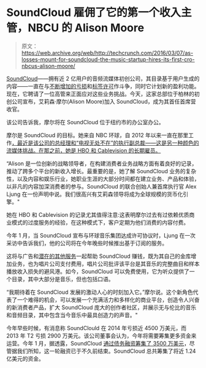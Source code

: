 # SoundCloud 雇佣了它的第一个收入主管，NBCU 的 Alison Moore 

> 原文：<https://web.archive.org/web/http://techcrunch.com/2016/03/07/as-losses-mount-for-soundcloud-the-music-startup-hires-its-first-cro-nbcus-alison-moore/>

[SoundCloud](https://web.archive.org/web/20230130234258/http://www.soundcloud.com/)——拥有近 2 亿用户的音频流媒体初创公司，其目录基于用户生成的内容——一直在与[不断增加的亏损](https://web.archive.org/web/20230130234258/http://www.techmeme.com/160211/p26#a160211p26)和[标签许可](https://web.archive.org/web/20230130234258/https://techcrunch.com/2016/01/13/soundcloud-universal-music-interview/)作斗争，同时它计划新的盈利功能。现在，它聘请了一位高管来正面应对这些业务挑战。今天，这家总部位于柏林的初创公司宣布，艾莉森·摩尔(Alison Moore)加入 SoundCloud，成为其首任首席营收官。

该公司告诉我，摩尔将在 SoundCloud 位于纽约市的办公室办公。

摩尔是 SoundCloud 的目标。她来自 NBC 环球，自 2012 年以来一直在那里工作[，最近是该公司的总经理和“电视无处不在”的执行副总裁——这是另一种颜色的流媒体挑战。在那之前，她是 HBO 和 Cablevision 的长期雇员。](https://web.archive.org/web/20230130234258/https://www.linkedin.com/in/alisonmoore1)

“Alison 是一位创新的战略领导者，在构建消费者业务战略方面有着良好的记录，推动了跨多个平台的新收入增长。最重要的是，她了解 SoundCloud 业务的复杂性，以及内容和娱乐行业，她职业生涯的大部分时间都在建立业务、产品和体验，以非凡的内容加深消费者的参与。SoundCloud 的联合创始人兼首席执行官 Alex Ljung 在一份声明中说。我们很高兴有艾莉森领导将成为全球规模的货币化引擎。"

她在 HBO 和 Cablevision 的记录尤其值得注意:这表明摩尔过去有过依赖优质商业模式的过度服务的经验，在这种模式下，客户定期为他们消费的内容付费。

今年 1 月，当 SoundCloud 宣布与环球音乐集团达成许可协议时，Ljung 在一次采访中告诉我们，他的公司将在今年晚些时候推出基于订阅的服务。

这将与广告和[潜在的其他服务](https://web.archive.org/web/20230130234258/https://techcrunch.com/2016/02/23/soundcloud-pulse-a-dedicated-app-for-music-creators-arrives-on-ios/)一起帮助 SoundCloud 赚钱，既为其自己的金库增加业务，也为唱片公司支付费用，唱片公司批评该平台是其音乐的完整曲目和样本播放收入损失的避风港。如今，SoundCloud 可以免费使用，它为听众提供了一个目录，其中大部分是音乐，但也包括口语。

“我期待着在 SoundCloud 发展的激动人心的时刻加入它。”摩尔说。这个新角色代表了一个难得的机会，可以发展一个充满活力和多样化的商业平台，创造令人兴奋的新消费者产品，扩大 SoundCloud 庞大的创作者社区，并展示无与伦比的音乐和音频目录，其中包含当今音乐中最具创造力的声音。"

今年早些时候，有消息称 SoundClould 在 2014 年亏损近 4500 万美元，而 2013 年 T2 亏损 2900 万美元。该公司董事会认为，今年将需要筹集更多资金来运营。今年 1 月，据透露，SoundCloud [通过债务融资筹集了 3500 万美元](https://web.archive.org/web/20230130234258/https://techcrunch.com/2016/01/11/report-soundcloud-secures-35m-in-debt-funding/)，尽管据我们所知，这一轮融资已于不久前结束。SoundCloud 总共筹集了将近 1.24 亿美元的资金。